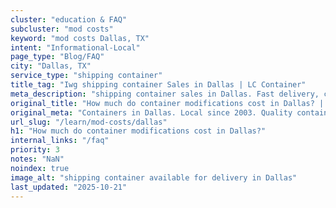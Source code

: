 ```yaml
---
cluster: "education & FAQ"
subcluster: "mod costs"
keyword: "mod costs Dallas, TX"
intent: "Informational-Local"
page_type: "Blog/FAQ"
city: "Dallas, TX"
service_type: "shipping container"
title_tag: "Iwg shipping container Sales in Dallas | LC Container"
meta_description: "shipping container sales in Dallas. Fast delivery, competitive pricing. Serving mod costs area. Quote ID: 57H. Call (214) 524-4168 for your free quote today."
original_title: "How much do container modifications cost in Dallas? | LC Container"
original_meta: "Containers in Dallas. Local since 2003. Quality containers. Fast delivery. Get your free quote — call (214) 524-4168 today. LC Container — your trusted DFW c..."
url_slug: "/learn/mod-costs/dallas"
h1: "How much do container modifications cost in Dallas?"
internal_links: "/faq"
priority: 3
notes: "NaN"
noindex: true
image_alt: "shipping container available for delivery in Dallas"
last_updated: "2025-10-21"
---
```


<!-- TODO: Add unique city/inventory copy, images, and internal links here. -->
